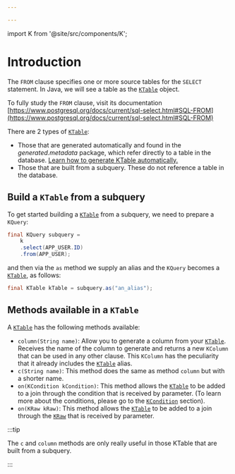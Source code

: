 ```yaml
---

---
```


import K from '@site/src/components/K';

# Introduction

The `FROM` clause specifies one or more source tables for the `SELECT` statement. In Java, we will see a table as the [`KTable`](/docs/select-statement/from/introduction) object.

To fully study the `FROM` clause, visit its documentation [https://www.postgresql.org/docs/current/sql-select.html#SQL-FROM](https://www.postgresql.org/docs/current/sql-select.html#SQL-FROM)

There are 2 types of [`KTable`](/docs/select-statement/from/introduction):

- Those that are generated automatically and found in the _generated.metadata_ package, which refer directly to a table in the database. [Learn how to generate KTable automatically.](/docs/data-manipulation/introduction)
- Those that are built from a subquery. These do not reference a table in the database.

## Build a `KTable` from a subquery

To get started building a [`KTable`](/docs/select-statement/from/introduction) from a subquery, we need to prepare a `KQuery`:

```java
final KQuery subquery =
    k
    .select(APP_USER.ID)
    .from(APP_USER);
```

and then via the `as` method we supply an alias and the `KQuery` becomes a [`KTable`](/docs/select-statement/from/introduction), as follows:

```java
final KTable kTable = subquery.as("an_alias");
```

## Methods available in a `KTable`

A [`KTable`](/docs/select-statement/from/introduction) has the following methods available:

- `column(String name)`: Allow you to generate a column from your [`KTable`](/docs/select-statement/from/introduction). Receives the name of the column to generate and returns a new `KColumn` that can be used in any other clause. This `KColumn` has the peculiarity that it already includes the [`KTable`](/docs/select-statement/from/introduction) alias.
- `c(String name)`: This method does the same as method `column` but with a shorter name.
- `on(KCondition kCondition)`: This method allows the [`KTable`](/docs/select-statement/from/introduction) to be added to a join through the condition that is received by parameter. (To learn more about the conditions, please go to the [`KCondition`](/docs/conditions/eq) section).
- `on(KRaw kRaw)`: This method allows the [`KTable`](/docs/select-statement/from/introduction) to be added to a join through the [`KRaw`](/docs/select-statement/select/introduction#7-kraw) that is received by parameter.

:::tip

The `c` and `column` methods are only really useful in those KTable that are built from a subquery.

:::